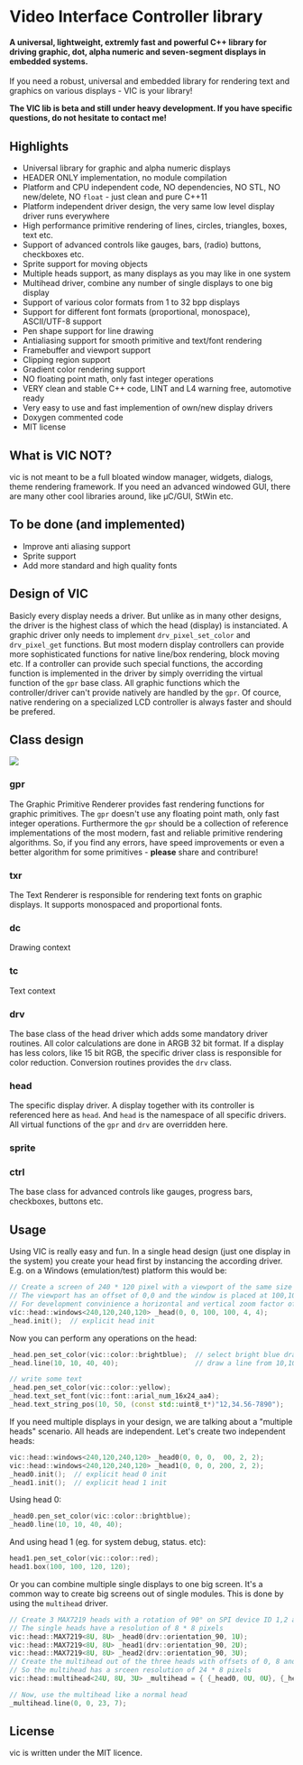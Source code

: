 # Video Interface Controller library
#### A universal, lightweight, extremly fast and powerful C++ library for driving graphic, dot, alpha numeric and seven-segment displays in embedded systems.
If you need a robust, universal and embedded library for rendering text and graphics on various displays - VIC is your library!

**The VIC lib is beta and still under heavy development. If you have specific questions, do not hesitate to contact me!**

## Highlights
- Universal library for graphic and alpha numeric displays
- HEADER ONLY implementation, no module compilation
- Platform and CPU independent code, NO dependencies, NO STL, NO new/delete, NO `float` - just clean and pure C++11
- Platform independent driver design, the very same low level display driver runs everywhere
- High performance primitive rendering of lines, circles, triangles, boxes, text etc.
- Support of advanced controls like gauges, bars, (radio) buttons, checkboxes etc.
- Sprite support for moving objects
- Multiple heads support, as many displays as you may like in one system
- Multihead driver, combine any number of single displays to one big display
- Support of various color formats from 1 to 32 bpp displays
- Support for different font formats (proportional, monospace), ASCII/UTF-8 support
- Pen shape support for line drawing
- Antialiasing support for smooth primitive and text/font rendering
- Framebuffer and viewport support
- Clipping region support
- Gradient color rendering support
- NO floating point math, only fast integer operations
- VERY clean and stable C++ code, LINT and L4 warning free, automotive ready
- Very easy to use and fast implemention of own/new display drivers
- Doxygen commented code
- MIT license

## What is VIC NOT?
vic is not meant to be a full bloated window manager, widgets, dialogs, theme rendering framework.
If you need an advanced windowed GUI, there are many other cool libraries around, like µC/GUI, StWin etc.

## To be done (and implemented)
- Improve anti aliasing support
- Sprite support
- Add more standard and high quality fonts


## Design of VIC
Basicly every display needs a driver. But unlike as in many other designs, the driver is the highest class of which the head
(display) is instanciated.
A graphic driver only needs to implement `drv_pixel_set_color` and `drv_pixel_get` functions. But most modern
display controllers can provide more sophisticated functions for native line/box rendering, block moving etc.
If a controller can provide such special functions, the according function is implemented in the driver by simply overriding the virtual function of the `gpr` base class.
All graphic functions which the controller/driver can't provide natively are handled by the `gpr`.
Of cource, native rendering on a specialized LCD controller is always faster and should be prefered.


## Class design
![](https://cdn.rawgit.com/mpaland/vic/master/docs/viclib.svg)

### gpr
The Graphic Primitive Renderer provides fast rendering functions for graphic primitives.
The `gpr` doesn't use any floating point math, only fast integer operations.
Furthermore the `gpr` should be a collection of reference implementations of the most modern, fast and reliable primitive rendering algorithms.
So, if you find any errors, have speed improvements or even a better algorithm for some primitives - **please** share and
contribure!

### txr
The Text Renderer is responsible for rendering text fonts on graphic displays. It supports monospaced and proportional fonts.

### dc
Drawing context

### tc
Text context

### drv
The base class of the head driver which adds some mandatory driver routines.
All color calculations are done in ARGB 32 bit format. If a display has less colors, like 15 bit RGB, the specific driver
class is responsible for color reduction. Conversion routines provides the `drv` class.

### head
The specific display driver. A display together with its controller is referenced here as `head`. And `head` is the namespace of all specific drivers.
All virtual functions of the `gpr` and `drv` are overridden here.

### sprite


### ctrl
The base class for advanced controls like gauges, progress bars, checkboxes, buttons etc.


## Usage
Using VIC is really easy and fun.
In a single head design (just one display in the system) you create your head first by instancing the according driver.
E.g. on a Windows (emulation/test) platform this would be:
```c++
// Create a screen of 240 * 120 pixel with a viewport of the same size (240 * 120)
// The viewport has an offset of 0,0 and the window is placed at 100,100 on the windows desktop
// For development convinience a horizontal and vertical zoom factor of 4 is selected
víc::head::windows<240,120,240,120> _head(0, 0, 100, 100, 4, 4);
_head.init();  // explicit head init
```

Now you can perform any operations on the head:
```c++
_head.pen_set_color(vic::color::brightblue);  // select bright blue drawing color
_head.line(10, 10, 40, 40);                   // draw a line from 10,10 to 40,40

// write some text
_head.pen_set_color(vic::color::yellow);
_head.text_set_font(vic::font::arial_num_16x24_aa4);
_head.text_string_pos(10, 50, (const std::uint8_t*)"12,34.56-7890");
```

If you need multiple displays in your design, we are talking about a "multiple heads" scenario. All heads are independent.
Let's create two independent heads:
```c++
vic::head::windows<240,120,240,120> _head0(0, 0, 0,  00, 2, 2);
vic::head::windows<240,120,240,120> _head1(0, 0, 0, 200, 2, 2);
_head0.init();  // explicit head 0 init
_head1.init();  // explicit head 1 init
```
Using head 0:
```c++
_head0.pen_set_color(vic::color::brightblue);
_head0.line(10, 10, 40, 40);
```
And using head 1 (eg. for system debug, status. etc):
```c++
head1.pen_set_color(vic::color::red);
head1.box(100, 100, 120, 120);
```

Or you can combine multiple single displays to one big screen. It's a common way to create big screens out of single modules.
This is done by using the `multihead` driver.
```c++
// Create 3 MAX7219 heads with a rotation of 90° on SPI device ID 1,2 and 3
// The single heads have a resolution of 8 * 8 pixels
vic::head::MAX7219<8U, 8U> _head0(drv::orientation_90, 1U);
vic::head::MAX7219<8U, 8U> _head1(drv::orientation_90, 2U);
vic::head::MAX7219<8U, 8U> _head2(drv::orientation_90, 3U);
// Create the multihead out of the three heads with offsets of 0, 8 and 16 pixels
// So the multihead has a srceen resolution of 24 * 8 pixels
vic::head::multihead<24U, 8U, 3U> _multihead = { {_head0, 0U, 0U}, {_head1, 8U, 0U}, {_head2, 16U, 0U} };

// Now, use the multihead like a normal head
_multihead.line(0, 0, 23, 7);
```


## License
vic is written under the MIT licence.
